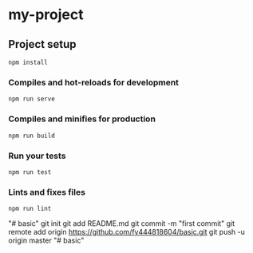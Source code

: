 # my-project

## Project setup
```
npm install
```

### Compiles and hot-reloads for development
```
npm run serve
```

### Compiles and minifies for production
```
npm run build
```

### Run your tests
```
npm run test
```

### Lints and fixes files
```
npm run lint
```
"# basic"  git init git add README.md git commit -m "first commit" git remote add origin https://github.com/fy444818604/basic.git git push -u origin master
"# basic" 

